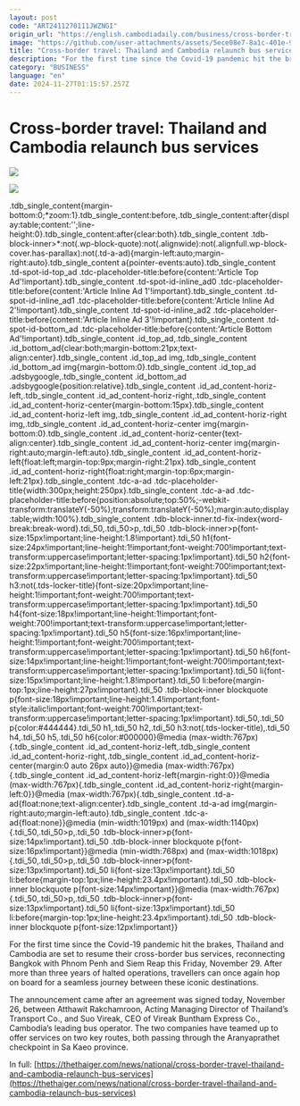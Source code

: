 ```yaml
---
layout: post
code: "ART2411270111JWZNGI"
origin_url: "https://english.cambodiadaily.com/business/cross-border-travel-thailand-and-cambodia-relaunch-bus-services-190848/"
image: "https://github.com/user-attachments/assets/5ece08e7-8a1c-401e-9840-f43e25fec533"
title: "Cross-border travel: Thailand and Cambodia relaunch bus services"
description: "For the first time since the Covid-19 pandemic hit the brakes, Thailand and Cambodia are set to resume their cross-border bus services."
category: "BUSINESS"
language: "en"
date: 2024-11-27T01:15:57.257Z
---
```


# Cross-border travel: Thailand and Cambodia relaunch bus services

 ![](https://github.com/user-attachments/assets/6b317d30-3151-495e-9814-3d99653baa01)

![](https://english.cambodiadaily.com/wp-content/uploads/2024/11/ezgif-4-324272ad24.jpg)

.tdb\_single\_content{margin-bottom:0;\*zoom:1}.tdb\_single\_content:before,.tdb\_single\_content:after{display:table;content:'';line-height:0}.tdb\_single\_content:after{clear:both}.tdb\_single\_content .tdb-block-inner>\*:not(.wp-block-quote):not(.alignwide):not(.alignfull.wp-block-cover.has-parallax):not(.td-a-ad){margin-left:auto;margin-right:auto}.tdb\_single\_content a{pointer-events:auto}.tdb\_single\_content .td-spot-id-top\_ad .tdc-placeholder-title:before{content:'Article Top Ad'!important}.tdb\_single\_content .td-spot-id-inline\_ad0 .tdc-placeholder-title:before{content:'Article Inline Ad 1'!important}.tdb\_single\_content .td-spot-id-inline\_ad1 .tdc-placeholder-title:before{content:'Article Inline Ad 2'!important}.tdb\_single\_content .td-spot-id-inline\_ad2 .tdc-placeholder-title:before{content:'Article Inline Ad 3'!important}.tdb\_single\_content .td-spot-id-bottom\_ad .tdc-placeholder-title:before{content:'Article Bottom Ad'!important}.tdb\_single\_content .id\_top\_ad,.tdb\_single\_content .id\_bottom\_ad{clear:both;margin-bottom:21px;text-align:center}.tdb\_single\_content .id\_top\_ad img,.tdb\_single\_content .id\_bottom\_ad img{margin-bottom:0}.tdb\_single\_content .id\_top\_ad .adsbygoogle,.tdb\_single\_content .id\_bottom\_ad .adsbygoogle{position:relative}.tdb\_single\_content .id\_ad\_content-horiz-left,.tdb\_single\_content .id\_ad\_content-horiz-right,.tdb\_single\_content .id\_ad\_content-horiz-center{margin-bottom:15px}.tdb\_single\_content .id\_ad\_content-horiz-left img,.tdb\_single\_content .id\_ad\_content-horiz-right img,.tdb\_single\_content .id\_ad\_content-horiz-center img{margin-bottom:0}.tdb\_single\_content .id\_ad\_content-horiz-center{text-align:center}.tdb\_single\_content .id\_ad\_content-horiz-center img{margin-right:auto;margin-left:auto}.tdb\_single\_content .id\_ad\_content-horiz-left{float:left;margin-top:9px;margin-right:21px}.tdb\_single\_content .id\_ad\_content-horiz-right{float:right;margin-top:6px;margin-left:21px}.tdb\_single\_content .tdc-a-ad .tdc-placeholder-title{width:300px;height:250px}.tdb\_single\_content .tdc-a-ad .tdc-placeholder-title:before{position:absolute;top:50%;-webkit-transform:translateY(-50%);transform:translateY(-50%);margin:auto;display:table;width:100%}.tdb\_single\_content .tdb-block-inner.td-fix-index{word-break:break-word}.tdi\_50,.tdi\_50>p,.tdi\_50 .tdb-block-inner>p{font-size:15px!important;line-height:1.8!important}.tdi\_50 h1{font-size:24px!important;line-height:1!important;font-weight:700!important;text-transform:uppercase!important;letter-spacing:1px!important}.tdi\_50 h2{font-size:22px!important;line-height:1!important;font-weight:700!important;text-transform:uppercase!important;letter-spacing:1px!important}.tdi\_50 h3:not(.tds-locker-title){font-size:20px!important;line-height:1!important;font-weight:700!important;text-transform:uppercase!important;letter-spacing:1px!important}.tdi\_50 h4{font-size:18px!important;line-height:1!important;font-weight:700!important;text-transform:uppercase!important;letter-spacing:1px!important}.tdi\_50 h5{font-size:16px!important;line-height:1!important;font-weight:700!important;text-transform:uppercase!important;letter-spacing:1px!important}.tdi\_50 h6{font-size:14px!important;line-height:1!important;font-weight:700!important;text-transform:uppercase!important;letter-spacing:1px!important}.tdi\_50 li{font-size:15px!important;line-height:1.8!important}.tdi\_50 li:before{margin-top:1px;line-height:27px!important}.tdi\_50 .tdb-block-inner blockquote p{font-size:18px!important;line-height:1.4!important;font-style:italic!important;font-weight:700!important;text-transform:uppercase!important;letter-spacing:1px!important}.tdi\_50,.tdi\_50 p{color:#444444}.tdi\_50 h1,.tdi\_50 h2,.tdi\_50 h3:not(.tds-locker-title),.tdi\_50 h4,.tdi\_50 h5,.tdi\_50 h6{color:#000000}@media (max-width:767px){.tdb\_single\_content .id\_ad\_content-horiz-left,.tdb\_single\_content .id\_ad\_content-horiz-right,.tdb\_single\_content .id\_ad\_content-horiz-center{margin:0 auto 26px auto}}@media (max-width:767px){.tdb\_single\_content .id\_ad\_content-horiz-left{margin-right:0}}@media (max-width:767px){.tdb\_single\_content .id\_ad\_content-horiz-right{margin-left:0}}@media (max-width:767px){.tdb\_single\_content .td-a-ad{float:none;text-align:center}.tdb\_single\_content .td-a-ad img{margin-right:auto;margin-left:auto}.tdb\_single\_content .tdc-a-ad{float:none}}@media (min-width:1019px) and (max-width:1140px){.tdi\_50,.tdi\_50>p,.tdi\_50 .tdb-block-inner>p{font-size:14px!important}.tdi\_50 .tdb-block-inner blockquote p{font-size:16px!important}}@media (min-width:768px) and (max-width:1018px){.tdi\_50,.tdi\_50>p,.tdi\_50 .tdb-block-inner>p{font-size:13px!important}.tdi\_50 li{font-size:13px!important}.tdi\_50 li:before{margin-top:1px;line-height:23.4px!important}.tdi\_50 .tdb-block-inner blockquote p{font-size:14px!important}}@media (max-width:767px){.tdi\_50,.tdi\_50>p,.tdi\_50 .tdb-block-inner>p{font-size:13px!important}.tdi\_50 li{font-size:13px!important}.tdi\_50 li:before{margin-top:1px;line-height:23.4px!important}.tdi\_50 .tdb-block-inner blockquote p{font-size:12px!important}}

For the first time since the Covid-19 pandemic hit the brakes, Thailand and Cambodia are set to resume their cross-border bus services, reconnecting Bangkok with Phnom Penh and Siem Reap this Friday, November 29. After more than three years of halted operations, travellers can once again hop on board for a seamless journey between these iconic destinations.

The announcement came after an agreement was signed today, November 26, between Atthawit Rakchamroon, Acting Managing Director of Thailand’s Transport Co., and Suo Vireak, CEO of Vireak Buntham Express Co., Cambodia’s leading bus operator. The two companies have teamed up to offer services on two key routes, both passing through the Aranyaprathet checkpoint in Sa Kaeo province.

In full: [https://thethaiger.com/news/national/cross-border-travel-thailand-and-cambodia-relaunch-bus-services](https://thethaiger.com/news/national/cross-border-travel-thailand-and-cambodia-relaunch-bus-services)